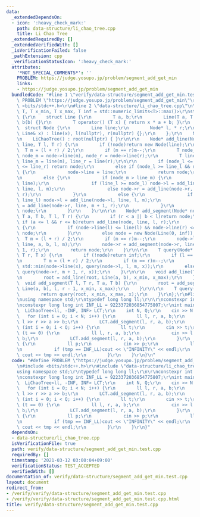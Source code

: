 ```yaml
---
data:
  _extendedDependsOn:
  - icon: ':heavy_check_mark:'
    path: data-structure/li_chao_tree.cpp
    title: Li Chao Tree
  _extendedRequiredBy: []
  _extendedVerifiedWith: []
  _isVerificationFailed: false
  _pathExtension: cpp
  _verificationStatusIcon: ':heavy_check_mark:'
  attributes:
    '*NOT_SPECIAL_COMMENTS*': ''
    PROBLEM: https://judge.yosupo.jp/problem/segment_add_get_min
    links:
    - https://judge.yosupo.jp/problem/segment_add_get_min
  bundledCode: "#line 1 \"verify/data-structure/segment_add_get_min.test.cpp\"\n#define\
    \ PROBLEM \"https://judge.yosupo.jp/problem/segment_add_get_min\"\r\n#include\
    \ <bits/stdc++.h>\r\n#line 2 \"data-structure/li_chao_tree.cpp\"\n\r\ntemplate<class\
    \ T, T x_min, T x_max, T inf = std::numeric_limits<T>::max()>\r\nstruct LiChaoTree\
    \ {\r\n    struct Line {\r\n        T a, b;\r\n        Line(T a, T b) : a(a),\
    \ b(b) {}\r\n        T operator() (T x) { return x * a + b; }\r\n    };\r\n  \
    \  struct Node {\r\n        Line line;\r\n        Node* l, * r;\r\n        Node(const\
    \ Line& x) : line(x), l(nullptr), r(nullptr) {};\r\n    };\r\n    Node* root;\r\
    \n    LiChaoTree() : root(nullptr) { }\r\n\r\n    Node* add_line(Node* node, Line\
    \ line, T l, T r) {\r\n        if (!node)return new Node(line);\r\n\r\n      \
    \  T m = (l + r) / 2;\r\n        if (m == r)m--;\r\n        T node_l = node->line(l),\
    \ node_m = node->line(m), node_r = node->line(r);\r\n        T line_l = line(l),\
    \ line_m = line(m), line_r = line(r);\r\n\r\n        if (node_l <= line_l && node_r\
    \ <= line_r) return node;\r\n        else if (node_l >= line_l && node_r >= line_r)\
    \ {\r\n            node->line = line;\r\n            return node;\r\n        }\r\
    \n        else {\r\n            if (node_m > line_m) {\r\n                std::swap(node->line,\
    \ line);\r\n                if (line_l >= node_l) node->l = add_line(node->l,\
    \ line, l, m);\r\n                else node->r = add_line(node->r, line, m + 1,\
    \ r);\r\n            }\r\n            else {\r\n                if (node_l >=\
    \ line_l) node->l = add_line(node->l, line, l, m);\r\n                else node->r\
    \ = add_line(node->r, line, m + 1, r);\r\n            }\r\n            return\
    \ node;\r\n        }\r\n    }\r\n\r\n    Node* add_segment(Node* node, Line line,\
    \ T a, T b, T l, T r) {\r\n        if (r < a || b < l)return node;\r\n       \
    \ if (a <= l && r <= b)return add_line(node, line, l, r);\r\n        if (node)\
    \ {\r\n            if (node->line(l) <= line(l) && node->line(r) <= line(r))return\
    \ node;\r\n        }\r\n        else node = new Node(Line(0, inf));\r\n      \
    \  T m = (l + r) / 2;\r\n        if (m == r)m--;\r\n        node->l = add_segment(node->l,\
    \ line, a, b, l, m);\r\n        node->r = add_segment(node->r, line, a, b, m +\
    \ 1, r);\r\n        return node;\r\n    }\r\n\r\n    T query(Node* node, T l,\
    \ T r, T x) {\r\n        if (!node)return inf;\r\n        if (l == r)return node->line(x);\r\
    \n        T m = (l + r) / 2;\r\n        if (m == r)m--;\r\n        if (x <= m)return\
    \ std::min(node->line(x), query(node->l, l, m, x));\r\n        else return std::min(node->line(x),\
    \ query(node->r, m + 1, r, x));\r\n    }\r\n\r\n    void add_line(T a, T b) {\r\
    \n        root = add_line(root, Line(a, b), x_min, x_max);\r\n    }\r\n\r\n  \
    \  void add_segment(T l, T r, T a, T b) {\r\n        root = add_segment(root,\
    \ Line(a, b), l, r - 1, x_min, x_max);\r\n    }\r\n\r\n    T query(T x) {\r\n\
    \        return query(root, x_min, x_max, x);\r\n    }\r\n};\r\n#line 4 \"verify/data-structure/segment_add_get_min.test.cpp\"\
    \nusing namespace std;\r\ntypedef long long ll;\r\n\r\nconstexpr int INF = 2147483647;\r\
    \nconstexpr long long int INF_LL = 9223372036854775807;\r\nint main() {\r\n  \
    \  LiChaoTree<ll, -INF, INF> LCT;\r\n    int N, Q;\r\n    cin >> N >> Q;\r\n \
    \   for (int i = 0; i < N; i++) {\r\n        ll l, r, a, b;\r\n        cin >>\
    \ l >> r >> a >> b;\r\n        LCT.add_segment(l, r, a, b);\r\n    }\r\n    for\
    \ (int i = 0; i < Q; i++) {\r\n        ll t;\r\n        cin >> t;\r\n        if\
    \ (t == 0) {\r\n            ll l, r, a, b;\r\n            cin >> l >> r >> a >>\
    \ b;\r\n            LCT.add_segment(l, r, a, b);\r\n        }\r\n        else\
    \ {\r\n            ll p;\r\n            cin >> p;\r\n            ll tmp = LCT.query(p);\r\
    \n            if (tmp == INF_LL)cout << \"INFINITY\" << endl;\r\n            else\
    \ cout << tmp << endl;\r\n        }\r\n    }\r\n}\n"
  code: "#define PROBLEM \"https://judge.yosupo.jp/problem/segment_add_get_min\"\r\
    \n#include <bits/stdc++.h>\r\n#include \"data-structure/li_chao_tree.cpp\"\r\n\
    using namespace std;\r\ntypedef long long ll;\r\n\r\nconstexpr int INF = 2147483647;\r\
    \nconstexpr long long int INF_LL = 9223372036854775807;\r\nint main() {\r\n  \
    \  LiChaoTree<ll, -INF, INF> LCT;\r\n    int N, Q;\r\n    cin >> N >> Q;\r\n \
    \   for (int i = 0; i < N; i++) {\r\n        ll l, r, a, b;\r\n        cin >>\
    \ l >> r >> a >> b;\r\n        LCT.add_segment(l, r, a, b);\r\n    }\r\n    for\
    \ (int i = 0; i < Q; i++) {\r\n        ll t;\r\n        cin >> t;\r\n        if\
    \ (t == 0) {\r\n            ll l, r, a, b;\r\n            cin >> l >> r >> a >>\
    \ b;\r\n            LCT.add_segment(l, r, a, b);\r\n        }\r\n        else\
    \ {\r\n            ll p;\r\n            cin >> p;\r\n            ll tmp = LCT.query(p);\r\
    \n            if (tmp == INF_LL)cout << \"INFINITY\" << endl;\r\n            else\
    \ cout << tmp << endl;\r\n        }\r\n    }\r\n}"
  dependsOn:
  - data-structure/li_chao_tree.cpp
  isVerificationFile: true
  path: verify/data-structure/segment_add_get_min.test.cpp
  requiredBy: []
  timestamp: '2021-03-12 03:00:04+09:00'
  verificationStatus: TEST_ACCEPTED
  verifiedWith: []
documentation_of: verify/data-structure/segment_add_get_min.test.cpp
layout: document
redirect_from:
- /verify/verify/data-structure/segment_add_get_min.test.cpp
- /verify/verify/data-structure/segment_add_get_min.test.cpp.html
title: verify/data-structure/segment_add_get_min.test.cpp
---
```

